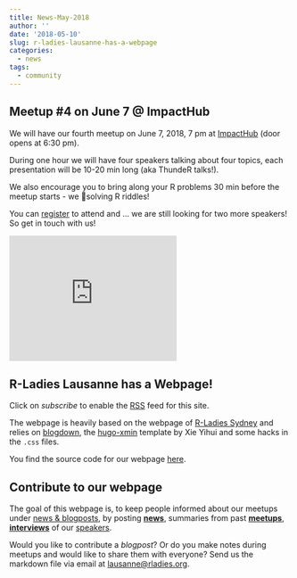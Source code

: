 ```yaml
---
title: News-May-2018
author: ''
date: '2018-05-10'
slug: r-ladies-lausanne-has-a-webpage
categories:
  - news
tags:
  - community
---
```


## Meetup #4 on June 7 @ ImpactHub

We will have our fourth meetup on June 7, 2018, 7 pm at [ImpactHub](https://lausanne.impacthub.net/) (door opens at 6:30 pm).

During one hour we will have four speakers talking about four topics, each presentation will be 10-20 min long (aka ThundeR talks!).

We also encourage you to bring along your R problems 30 min before the meetup starts - we :purple_heart:solving R riddles!

You can [register](https://www.meetup.com/rladies-lausanne/events/250462129/) to attend and ... we are still looking for two more speakers! So get in touch with us!

<iframe src="https://www.google.com/maps/embed?pb=!1m14!1m8!1m3!1d10980.507935008927!2d6.624115!3d46.525389!3m2!1i1024!2i768!4f13.1!3m3!1m2!1s0x0%3A0xe63af32d75408e0b!2sImpact+Hub+Lausanne!5e0!3m2!1sde!2sch!4v1525944199364" width="300" height="225" frameborder="0" style="border:0" allowfullscreen></iframe>



## R-Ladies Lausanne has a Webpage!
Click on *subscribe* to enable the [RSS](https://rladieslausanne.github.io/index.xml) feed for this site.


The webpage is heavily based on the webpage of [R-Ladies Sydney](https://rladiessydney.org/posts/contribute-a-post/) and relies on [blogdown](https://bookdown.org/yihui/blogdown/), the [hugo-xmin](https://github.com/yihui/hugo-xmin) template by Xie Yihui and some hacks in the `.css` files. 

You find the source code for our webpage [here](https://github.com/rladies/meetup-presentations_lausanne/webpage).


## Contribute to our webpage

The goal of this webpage is, to keep people informed about our meetups under [news & blogposts](/categories/posts/), by posting  [**news**](/categories/news/), summaries from past [**meetups**](/categories/meetup/), [**interviews**](/categories/interview/) of our [speakers](/community/#speakers). <!-- and by publishing contributed [**blogposts**](/categories/blogpost/).-->

Would you like to contribute a *blogpost*? Or do you make notes during meetups and would like to share them with everyone? Send us the markdown file via email at <lausanne@rladies.org>.

